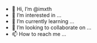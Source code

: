 - 👋 Hi, I’m @imxth
- 👀 I’m interested in ...
- 🌱 I’m currently learning ...
- 💞️ I’m looking to collaborate on ...
- 📫 How to reach me ...

<!---
imxth/imxth is a ✨ special ✨ repository because its `README.md` (this file) appears on your GitHub profile.
You can click the Preview link to take a look at your changes.
--->
